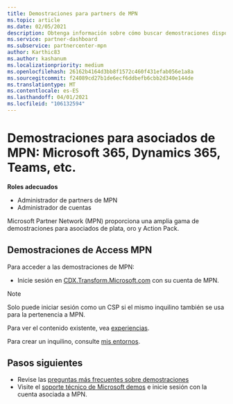 ```yaml
---
title: Demostraciones para partners de MPN
ms.topic: article
ms.date: 02/05/2021
description: Obtenga información sobre cómo buscar demostraciones disponibles para asociados de MPN Silver, Gold y Action Pack.
ms.service: partner-dashboard
ms.subservice: partnercenter-mpn
author: Karthic83
ms.author: kashanum
ms.localizationpriority: medium
ms.openlocfilehash: 26162b4164d3bb8f1572c460f431efab056e1a8a
ms.sourcegitcommit: f24089cd27b1de6ecf6ddbefb6cbb2d340e144de
ms.translationtype: MT
ms.contentlocale: es-ES
ms.lasthandoff: 04/01/2021
ms.locfileid: "106132594"
---
```

# <a name="demos-for-mpn-partners--microsoft-365-dynamics-365-teams-and-more"></a>Demostraciones para asociados de MPN: Microsoft 365, Dynamics 365, Teams, etc.

**Roles adecuados**

- Administrador de partners de MPN
- Administrador de cuentas

Microsoft Partner Network (MPN) proporciona una amplia gama de demostraciones para asociados de plata, oro y Action Pack.

## <a name="access-mpn-demos"></a>Demostraciones de Access MPN

Para acceder a las demostraciones de MPN:

- Inicie sesión en [CDX.Transform.Microsoft.com](https://cdx.transform.microsoft.com/) con su cuenta de MPN.

>[!NOTE]
>Solo puede iniciar sesión como un CSP si el mismo inquilino también se usa para la pertenencia a MPN.

Para ver el contenido existente, vea [experiencias](https://cdx.transform.microsoft.com/experiences).

Para crear un inquilino, consulte [mis entornos](https://cdx.transform.microsoft.com/my-tenants).

## <a name="next-steps"></a>Pasos siguientes

- Revise las [preguntas más frecuentes sobre demostraciones](https://cdx.transform.microsoft.com/help/faq)
- Visite el [soporte técnico de Microsoft demos](https://cdx.transform.microsoft.com/submit-request) e inicie sesión con la cuenta asociada a MPN.
